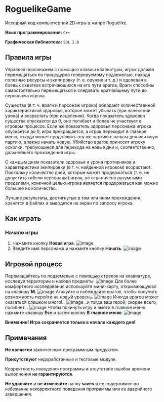 # RoguelikeGame

Исходный код компьютерной 2D игры в жанре Roguelike.

**Язык программирования:** `C++`

**Графическая библиотека:** `SDL 2.0`

## Правила игры
Управляя персонажем с помощью клавиш клавиатуры, игрок должен перемещаться по процедурно генерируемому подземелью, 
находя полезные ресурсы и экипировку (т. е. оружие и т. д.) и одолевая в боевых схватках встречающихся на его пути врагов. 
Враги способны самостоятельно перемещаться и следовать кратчайшему пути до персонажа игрока.

Существа (в т. ч. враги и персонаж игрока) обладают количественной характеристикой здоровья, которое 
может убывать (при нанесении урона) и возрастать (при исцелении). Когда показатель здоровья существа опускается 
до 0, оно погибает и более не участвует в игровом процессе. Если же показатель здоровья персонажа игрока опускается 
до 0, игра прекращается, а игрок переходит в главное меню, откуда может продолжить эту же партию с начала дня или 
иную партию, а также начать новую. Убийство врагов приносит игроку осколки, требующиеся для перехода на новые дни
и, соответственно, дальнейшего прохождения игры.

С каждым днем показатели здоровья и урона противников и характеристики экипировки (в т. ч. найденной игроком) 
возрастают. Поскольку количество дней, которые может продержаться (т. е. не допустить гибели персонажа) игрок, 
не ограничено разумными пределами, конечной целью игрока является продержаться как можно большее их количество.

Лучшие результаты, достигнутые в том или ином прохождении, хранятся в файлах и выводятся на экран по запросу игрока.

## Как играть

### Начало игры
1) Нажмите кнопку **Новая игра**.
![image](https://user-images.githubusercontent.com/51723813/142797430-20b99439-53c3-47cb-9b20-557544ee8d54.png)
2) Введите имя персонажа и нажмите кнопку **Начать**.
![image](https://user-images.githubusercontent.com/51723813/142797548-b4c83d49-2221-49d5-98b8-05809140f834.png)

## Игровой процесс
Перемещайтесь по подземелью с помощью стрелок на клавиатуре, исследуя территории и находя предметы.
![image](https://user-images.githubusercontent.com/51723813/142797732-279326f9-2d24-4cb8-a263-ff2a1ed94fde.png)
Для более комфортного исследования используйте мини-карту, открывающуюся на клавишу **M**.
![image](https://user-images.githubusercontent.com/51723813/142798263-89e2822a-b44a-42d9-8c62-33c0060fd951.png)
Атакуйте и побеждайте врагов, чтобы получить возможность перейти на новый уровень.
![image](https://user-images.githubusercontent.com/51723813/142797876-6267de01-4756-41ec-8ed0-0222db04129a.png)
Иногда врагов может оказаться слишком много!..
![image](https://user-images.githubusercontent.com/51723813/142798185-bb9a3d02-fe46-4e9e-96e5-5e206efc2dd8.png)
..и тогда ваш герой, скорее всего, погибнет...
![image](https://user-images.githubusercontent.com/51723813/142798349-416d6509-208b-443b-a969-f4b9f9e6d002.png)
Чтобы покинуть игру и выйти в главное меню нажмите клавишу **Esc** и затем кнопку **В главное меню**.
![image](https://user-images.githubusercontent.com/51723813/142798598-4e7b8499-9461-44e3-b61c-380542f2579e.png)

**Внимание! Игра сохраняется только в начале каждого дня!**

## Примечания
**Не является** законченным программным продуктом.

**Присутствуют** недоработанные и тестовые модули. 

Корректность поведения программы и отсутствие ошибок времени выполнения **не гарантируются**.

**Не удаляйте** и **не изменяйте** папку **saves** и ее содержимое во избежание некорректного поведения программы или ее аварийного завершения.
